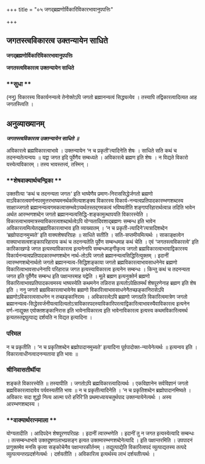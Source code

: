 +++
title = "०५ जगद्ब्रह्मणोर्विकारिविकारभावानुपपत्तिः"

+++


## जगतस्त्वविकारत्व उक्तन्यायेन साधिते

**जगद्ब्रह्मणोर्विकारिविकारभावानुपपत्तिः**

**जगतस्त्वविकारत्व उक्तन्यायेन साधिते**

### **सुधा **

(ननु) विकारस्य विकार्यनन्यत्वे तेनोक्तेऽपि जगतो ब्रह्मानन्यत्वं सिद्ध्यत्येव । तस्यापि तद्विकारत्वादित्यत आह जगतस्त्विति ।

## **अनुव्याख्यानम्**

***जगतस्त्वविकारत्व उक्तन्यायेन साधिते ॥***

अविकारत्वे ब्रह्मविकारत्वाभावे । उक्तन्यायेन ‘न च प्रकृती’त्यादिनेति शेषः । साधिते सति कथं च तदनन्यतेत्यन्वयः ॥ यद्वा जगत इदि पूर्वेणैव सम्बध्यते । अविकारत्वे ब्रह्मण इति शेषः । न विद्यते विकारो यस्येत्यविकारम् । तस्य भावस्तत्त्वं, तस्मिन् ।

### **शेषवाक्यार्थचन्द्रिका **

उक्तरीत्या ‘कथं च तदनन्यता जगतः’ इति भाष्येणैव प्रमाण-निराससिद्धेर्जगतो ब्रह्मणो वाऽविकारत्ववर्णनपरमुत्तरभाष्यमनर्थकमित्याशङ्क्य विकारस्य विकार्य-नन्यत्वप्रतिपादकारम्भणशब्दस्य साक्षाज्जगतो ब्रह्मानन्यत्वगमकत्वासम्भवेऽप्यर्थतस्तद्गमकत्वं भविष्यतीति शङ्गापरिहारार्थत्वान्न तदिति भावेन अर्थत आरम्भणशब्देन जगतो ब्रह्मानन्यत्वसिद्धि-शङ्कामुत्थापयति विकारस्येति । विकारत्वाभावमात्रस्याविकारत्वशब्दार्थत्वेऽपि योग्यतादिवशाद्ब्रह्मणः सम्बन्ध इति भावेन अविकारत्वमित्येतद्ब्रह्मविकारत्वाभाव इति व्याख्यातम् । ‘न च प्रकृती-त्यादिने’त्यत्रादिशब्देन ‘ब्रह्मोपादानमुच्यते’ इति वाक्यशेषपरिग्रहः ॥ साधिते सतीति । सति-सप्तमीयमित्यर्थः । साकाङ्क्षत्वेन वाक्याभासत्वशङ्कापरिहाराय कथं च तदनन्यतेति पूर्वेण सम्बन्धमाह कथं चेति । एवं ‘जगतस्त्वविकारत्वे’ इति कारिकाखण्डे जगत इत्यस्याविकारत्व इत्यनेनापि सम्बन्धमङ्गीकृत्य जगतो ब्रह्मविकारत्वाभावाद्विकारस्य विकार्यनन्यत्वप्रतिपादकारम्भणशब्देन नार्थ-तोऽपि जगतो ब्रह्मानन्यत्वसिद्धिरित्युक्तम् । इदानीं त्वारम्भणशब्देनार्थतो जगतो ब्रह्मानन्यत्व-सिद्धिशङ्काया जगतो ब्रह्मविकारत्वाभावसाधनेनेव ब्रह्मणो विकारित्वाभावसाधनेनापि परिहारान्न जगत इत्यस्याविकारत्व इत्यनेन सम्बन्धः । किन्तु कथं च तदनन्यता जगत इति पूर्वेणैव सम्बन्ध इति पक्षान्तरमाह यद्वेति । मूले ब्रह्मण इत्यनुक्तेर्न ब्रह्मणो विकारित्वाभावप्रतिपादकत्वमस्य भाष्यस्येति कथमनेन तन्निरास इत्यतोऽपेक्षितमर्थं शेषपूरणेनाह ब्रह्मण इति शेष इति । ननु जगतो ब्रह्मविकारत्वाभावेनेव ब्रह्मणो विकारित्वाभावसाधनेनैतच्छङ्कानिरासेऽपि ब्रह्मणोऽविकारत्वसाधनेन न तच्छङ्कानिरामः । अविकारत्वेऽपि ब्रह्मणो जगत्प्रति विकारित्वमात्रेण जगतो ब्रह्मानन्यत्व-सिद्धेरवर्जनीयत्वादित्यतोऽत्राविकारपदस्याविकारिपरत्वाद्विकारित्वाभावस्यैवाविकारत्व इत्यनेन वर्ण-नाद्युक्त एवोक्तशङ्कानिरास इति भावेनाविकारत्व इति भावेनाविकारत्व इत्यस्य कथमविकारित्वमर्थ इत्यतस्तद्व्युत्पाद्य दर्शयति न विद्यत इत्यादिना ।

### **परिमल** 

न च प्रकृतीति । ‘न च प्रकृतिशब्देन ब्रह्मोपादानमुच्यते’ इत्यादिना पूर्वपादोक्त-न्यायेनेत्यर्थः ॥ इत्यन्वय इति । विकारत्वाधीनत्वादनन्यताया इति भावः ॥

### **श्रीनिवासतीर्थीया** 

शङ्कते विकारस्येति ॥ तस्यापीति । जगतोऽपि ब्रह्मविकारत्वादित्यर्थः । एकविज्ञानेन सर्वविज्ञानं जगतो ब्रह्मविकारत्वादावेव पर्यवस्यतीति भावः ॥ न च प्रकृतीत्यादिनेति । ‘न च प्रकृतिशब्देन ब्रह्मोपादानमिष्यते । अविकारः सदा शुद्धो नित्य आत्मा परो हरिरि’ति प्रथमाध्यायचतुर्थपाद उक्तन्यायेनेत्यर्थः । अस्य आरम्भणशब्दस्य ।

### **वाक्यार्थरत्नमाला **

योग्यतादीति । आदिपदेन शेषपूरणपरिग्रहः । इदानीं त्वारम्भणेति । इदानीं तु न जगत इत्यस्येत्यादि सम्बन्धः । तत्सम्बन्धाभावे उक्तदूषणालाभप्रसङ्ग इत्यत उक्तमारम्भणशब्देनेत्यादि । इति पक्षान्तरमिति । उपपादनं प्रागुक्तमेव मनसि कृत्वा सङ्कोचेनैव पक्षान्तरकीर्तनम् । तद्युत्पाद्येति विकारित्वपदं व्युत्पाद्यतस्य तत्पदे व्युत्पत्यन्तरप्रदर्शनेत्यर्थः । दर्शयतीति । अविकारित्व इत्यर्थस्य लाभं दर्शयतीत्यर्थः ।





